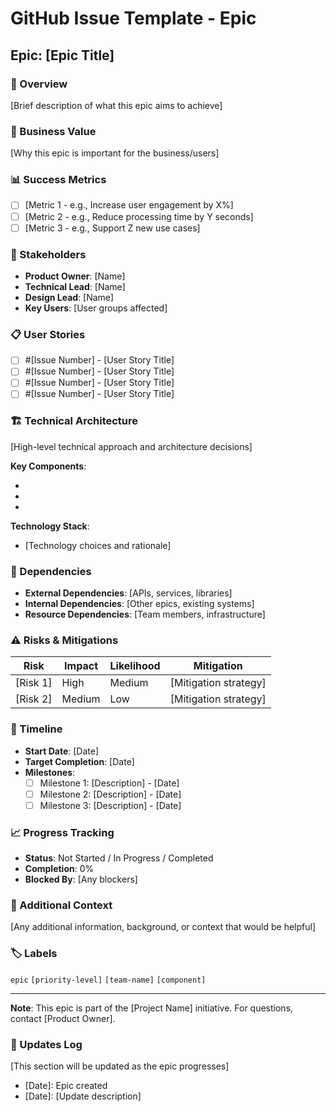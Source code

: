 # GitHub Issue Template - Epic

## Epic: [Epic Title]

### 🎯 Overview
[Brief description of what this epic aims to achieve]

### 💼 Business Value
[Why this epic is important for the business/users]

### 📊 Success Metrics
- [ ] [Metric 1 - e.g., Increase user engagement by X%]
- [ ] [Metric 2 - e.g., Reduce processing time by Y seconds]
- [ ] [Metric 3 - e.g., Support Z new use cases]

### 👥 Stakeholders
- **Product Owner**: [Name]
- **Technical Lead**: [Name]
- **Design Lead**: [Name]
- **Key Users**: [User groups affected]

### 📋 User Stories
- [ ] #[Issue Number] - [User Story Title]
- [ ] #[Issue Number] - [User Story Title]
- [ ] #[Issue Number] - [User Story Title]
- [ ] #[Issue Number] - [User Story Title]

### 🏗️ Technical Architecture
[High-level technical approach and architecture decisions]

**Key Components**:
- [Component 1]: [Purpose]
- [Component 2]: [Purpose]
- [Component 3]: [Purpose]

**Technology Stack**:
- [Technology choices and rationale]

### 🔗 Dependencies
- **External Dependencies**: [APIs, services, libraries]
- **Internal Dependencies**: [Other epics, existing systems]
- **Resource Dependencies**: [Team members, infrastructure]

### ⚠️ Risks & Mitigations
| Risk | Impact | Likelihood | Mitigation |
|------|--------|------------|------------|
| [Risk 1] | High | Medium | [Mitigation strategy] |
| [Risk 2] | Medium | Low | [Mitigation strategy] |

### 📅 Timeline
- **Start Date**: [Date]
- **Target Completion**: [Date]
- **Milestones**:
  - [ ] Milestone 1: [Description] - [Date]
  - [ ] Milestone 2: [Description] - [Date]
  - [ ] Milestone 3: [Description] - [Date]

### 📈 Progress Tracking
- **Status**: Not Started / In Progress / Completed
- **Completion**: 0%
- **Blocked By**: [Any blockers]

### 💭 Additional Context
[Any additional information, background, or context that would be helpful]

### 🏷️ Labels
`epic` `[priority-level]` `[team-name]` `[component]`

---
**Note**: This epic is part of the [Project Name] initiative. For questions, contact [Product Owner].

### 📝 Updates Log
[This section will be updated as the epic progresses]
- [Date]: Epic created
- [Date]: [Update description]